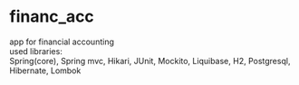 # financ_acc
 app for financial accounting</br>
 used libraries:</br>
  Spring(core), Spring mvc, Hikari, JUnit, Mockito, Liquibase, H2, Postgresql, Hibernate, Lombok
